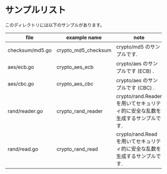 # サンプルリスト

このディレクトリには以下のサンプルがあります。

|file|example name|note|
|----|------------|----|
|checksum/md5.go|crypto\_md5\_checksum|crypto/md5 のサンプルです.|
|aes/ecb.go|crypto\_aes\_ecb|crypto/aes のサンプルです (ECB) .|
|aes/cbc.go|crypto\_aes\_cbc|crypto/aes のサンプルです (CBC) .|
|rand/reader.go|crypto\_rand\_reader|crypto/rand.Reader を用いてセキュリティ的に安全な乱数を生成するサンプルです.|
|rand/read.go|crypto\_rand\_read|crypto/rand.Read を用いてセキュリティ的に安全な乱数を生成するサンプルです.|
